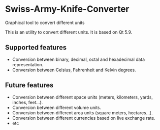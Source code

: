 # Swiss-Army-Knife-Converter
Graphical tool to convert different units

This is an utility to convert different units. It is based on Qt 5.9.

Supported features
------------------

- Conversion between binary, decimal, octal and hexadecimal data representation.
- Conversion between Celsius, Fahrenheit and Kelvin degrees.

Future features
---------------

- Conversion between different space units (meters, kilometers, yards, inches, feet...).
- Conversion between different volume units.
- Conversion between different area units (square meters, hectares...).
- Conversion between different currencies based on live exchange rate.
- etc
